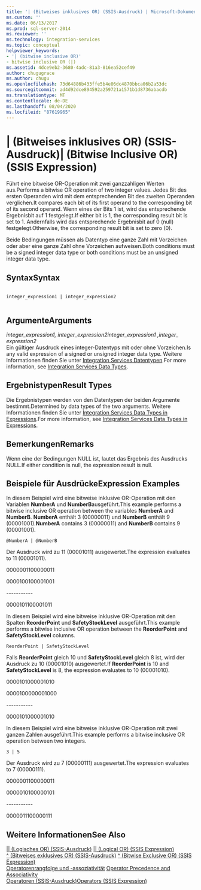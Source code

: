 ```yaml
---
title: '| (Bitweises inklusives OR) (SSIS-Ausdruck) | Microsoft-Dokumentation'
ms.custom: ''
ms.date: 06/13/2017
ms.prod: sql-server-2014
ms.reviewer: ''
ms.technology: integration-services
ms.topic: conceptual
helpviewer_keywords:
- '| (bitwise inclusive OR)'
- bitwise inclusive OR (|)
ms.assetid: 4dce9eb2-3680-4adc-81a3-816ea52cef49
author: chugugrace
ms.author: chugu
ms.openlocfilehash: 73d64886b433ffe5b4e06dc4870bbca06b2a53dc
ms.sourcegitcommit: ad4d92dce894592a259721a1571b1d8736abacdb
ms.translationtype: MT
ms.contentlocale: de-DE
ms.lasthandoff: 08/04/2020
ms.locfileid: "87619965"
---
```

# <a name="-bitwise-inclusive-or-ssis-expression"></a><span data-ttu-id="75982-102">| (Bitweises inklusives OR) (SSIS-Ausdruck)</span><span class="sxs-lookup"><span data-stu-id="75982-102">| (Bitwise Inclusive OR) (SSIS Expression)</span></span>
  <span data-ttu-id="75982-103">Führt eine bitweise OR-Operation mit zwei ganzzahligen Werten aus.</span><span class="sxs-lookup"><span data-stu-id="75982-103">Performs a bitwise OR operation of two integer values.</span></span> <span data-ttu-id="75982-104">Jedes Bit des ersten Operanden wird mit dem entsprechenden Bit des zweiten Operanden verglichen.</span><span class="sxs-lookup"><span data-stu-id="75982-104">It compares each bit of its first operand to the corresponding bit of its second operand.</span></span> <span data-ttu-id="75982-105">Wenn eines der Bits 1 ist, wird das entsprechende Ergebnisbit auf 1 festgelegt.</span><span class="sxs-lookup"><span data-stu-id="75982-105">If either bit is 1, the corresponding result bit is set to 1.</span></span> <span data-ttu-id="75982-106">Andernfalls wird das entsprechende Ergebnisbit auf 0 (null) festgelegt.</span><span class="sxs-lookup"><span data-stu-id="75982-106">Otherwise, the corresponding result bit is set to zero (0).</span></span>  
  
 <span data-ttu-id="75982-107">Beide Bedingungen müssen als Datentyp eine ganze Zahl mit Vorzeichen oder aber eine ganze Zahl ohne Vorzeichen aufweisen.</span><span class="sxs-lookup"><span data-stu-id="75982-107">Both conditions must be a signed integer data type or both conditions must be an unsigned integer data type.</span></span>  
  
## <a name="syntax"></a><span data-ttu-id="75982-108">Syntax</span><span class="sxs-lookup"><span data-stu-id="75982-108">Syntax</span></span>  
  
```  
  
integer_expression1 | integer_expression2  
  
```  
  
## <a name="arguments"></a><span data-ttu-id="75982-109">Argumente</span><span class="sxs-lookup"><span data-stu-id="75982-109">Arguments</span></span>  
 <span data-ttu-id="75982-110">*integer_expression1, integer_expression2*</span><span class="sxs-lookup"><span data-stu-id="75982-110">*integer_expression1 ,integer_ expression2*</span></span>  
 <span data-ttu-id="75982-111">Ein gültiger Ausdruck eines integer-Datentyps mit oder ohne Vorzeichen.</span><span class="sxs-lookup"><span data-stu-id="75982-111">Is any valid expression of a signed or unsigned integer data type.</span></span> <span data-ttu-id="75982-112">Weitere Informationen finden Sie unter [Integration Services Datentypen](../data-flow/integration-services-data-types.md).</span><span class="sxs-lookup"><span data-stu-id="75982-112">For more information, see [Integration Services Data Types](../data-flow/integration-services-data-types.md).</span></span>  
  
## <a name="result-types"></a><span data-ttu-id="75982-113">Ergebnistypen</span><span class="sxs-lookup"><span data-stu-id="75982-113">Result Types</span></span>  
 <span data-ttu-id="75982-114">Die Ergebnistypen werden von den Datentypen der beiden Argumente bestimmt.</span><span class="sxs-lookup"><span data-stu-id="75982-114">Determined by data types of the two arguments.</span></span> <span data-ttu-id="75982-115">Weitere Informationen finden Sie unter [Integration Services Data Types in Expressions](integration-services-data-types-in-expressions.md).</span><span class="sxs-lookup"><span data-stu-id="75982-115">For more information, see [Integration Services Data Types in Expressions](integration-services-data-types-in-expressions.md).</span></span>  
  
## <a name="remarks"></a><span data-ttu-id="75982-116">Bemerkungen</span><span class="sxs-lookup"><span data-stu-id="75982-116">Remarks</span></span>  
 <span data-ttu-id="75982-117">Wenn eine der Bedingungen NULL ist, lautet das Ergebnis des Ausdrucks NULL.</span><span class="sxs-lookup"><span data-stu-id="75982-117">If either condition is null, the expression result is null.</span></span>  
  
## <a name="expression-examples"></a><span data-ttu-id="75982-118">Beispiele für Ausdrücke</span><span class="sxs-lookup"><span data-stu-id="75982-118">Expression Examples</span></span>  
 <span data-ttu-id="75982-119">In diesem Beispiel wird eine bitweise inklusive OR-Operation mit den Variablen **NumberA** und **NumberB**ausgeführt.</span><span class="sxs-lookup"><span data-stu-id="75982-119">This example performs a bitwise inclusive OR operation between the variables **NumberA** and **NumberB**.</span></span> <span data-ttu-id="75982-120">**NumberA** enthält 3 (00000011) und **NumberB** enthält 9 (00001001).</span><span class="sxs-lookup"><span data-stu-id="75982-120">**NumberA** contains 3 (00000011) and **NumberB** contains 9 (00001001).</span></span>  
  
```  
@NumberA | @NumberB  
```  
  
 <span data-ttu-id="75982-121">Der Ausdruck wird zu 11 (00001011) ausgewertet.</span><span class="sxs-lookup"><span data-stu-id="75982-121">The expression evaluates to 11 (00001011).</span></span>  
  
 <span data-ttu-id="75982-122">00000011</span><span class="sxs-lookup"><span data-stu-id="75982-122">00000011</span></span>  
  
 <span data-ttu-id="75982-123">00001001</span><span class="sxs-lookup"><span data-stu-id="75982-123">00001001</span></span>  
  
 ----------\-  
  
 <span data-ttu-id="75982-124">00001011</span><span class="sxs-lookup"><span data-stu-id="75982-124">00001011</span></span>  
  
 <span data-ttu-id="75982-125">In diesem Beispiel wird eine bitweise inklusive OR-Operation mit den Spalten **ReorderPoint** und **SafetyStockLevel** ausgeführt.</span><span class="sxs-lookup"><span data-stu-id="75982-125">This example performs a bitwise inclusive OR operation between the **ReorderPoint** and **SafetyStockLevel** columns.</span></span>  
  
```  
ReorderPoint | SafetyStockLevel  
```  
  
 <span data-ttu-id="75982-126">Falls **ReorderPoint** gleich 10 und **SafetyStockLevel** gleich 8 ist, wird der Ausdruck zu 10 (00001010) ausgewertet.</span><span class="sxs-lookup"><span data-stu-id="75982-126">If **ReorderPoint** is 10 and **SafetyStockLevel** is 8, the expression evaluates to 10 (00001010).</span></span>  
  
 <span data-ttu-id="75982-127">00001010</span><span class="sxs-lookup"><span data-stu-id="75982-127">00001010</span></span>  
  
 <span data-ttu-id="75982-128">00001000</span><span class="sxs-lookup"><span data-stu-id="75982-128">00001000</span></span>  
  
 ----------\-  
  
 <span data-ttu-id="75982-129">00001010</span><span class="sxs-lookup"><span data-stu-id="75982-129">00001010</span></span>  
  
 <span data-ttu-id="75982-130">In diesem Beispiel wird eine bitweise inklusive OR-Operation mit zwei ganzen Zahlen ausgeführt.</span><span class="sxs-lookup"><span data-stu-id="75982-130">This example performs a bitwise inclusive OR operation between two integers.</span></span>  
  
```  
3 | 5   
```  
  
 <span data-ttu-id="75982-131">Der Ausdruck wird zu 7 (00000111) ausgewertet.</span><span class="sxs-lookup"><span data-stu-id="75982-131">The expression evaluates to 7 (00000111).</span></span>  
  
 <span data-ttu-id="75982-132">00000011</span><span class="sxs-lookup"><span data-stu-id="75982-132">00000011</span></span>  
  
 <span data-ttu-id="75982-133">00000101</span><span class="sxs-lookup"><span data-stu-id="75982-133">00000101</span></span>  
  
 ----------\-  
  
 <span data-ttu-id="75982-134">00000111</span><span class="sxs-lookup"><span data-stu-id="75982-134">00000111</span></span>  
  
## <a name="see-also"></a><span data-ttu-id="75982-135">Weitere Informationen</span><span class="sxs-lookup"><span data-stu-id="75982-135">See Also</span></span>  
 <span data-ttu-id="75982-136">[&#124;&#124; &#40;Logisches OR&#41; &#40;SSIS-Ausdruck&#41;](logical-or-ssis-expression.md) </span><span class="sxs-lookup"><span data-stu-id="75982-136">[&#124;&#124; &#40;Logical OR&#41; &#40;SSIS Expression&#41;](logical-or-ssis-expression.md) </span></span>  
 <span data-ttu-id="75982-137">[^ &#40;Bitweises exklusives OR&#41; &#40;SSIS-Ausdruck&#41;](bitwise-exclusive-or-ssis-expression.md) </span><span class="sxs-lookup"><span data-stu-id="75982-137">[^ &#40;Bitwise Exclusive OR&#41; &#40;SSIS Expression&#41;](bitwise-exclusive-or-ssis-expression.md) </span></span>  
 <span data-ttu-id="75982-138">[Operatorenrangfolge und -assoziativität](operator-precedence-and-associativity.md) </span><span class="sxs-lookup"><span data-stu-id="75982-138">[Operator Precedence and Associativity](operator-precedence-and-associativity.md) </span></span>  
 [<span data-ttu-id="75982-139">Operatoren &#40;SSIS-Ausdruck&#41;</span><span class="sxs-lookup"><span data-stu-id="75982-139">Operators &#40;SSIS Expression&#41;</span></span>](operators-ssis-expression.md)  
  
  
